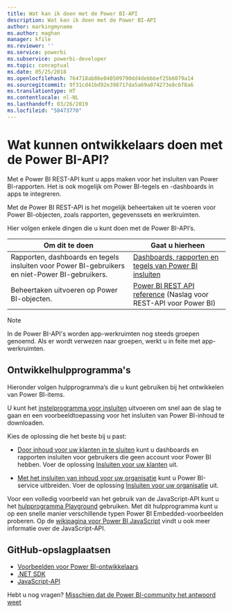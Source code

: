 ```yaml
---
title: Wat kan ik doen met de Power BI-API
description: Wat kan ik doen met de Power BI-API
author: markingmyname
ms.author: maghan
manager: kfile
ms.reviewer: ''
ms.service: powerbi
ms.subservice: powerbi-developer
ms.topic: conceptual
ms.date: 05/25/2018
ms.openlocfilehash: 764718ab86e040509790dd4debbbef25b6079a14
ms.sourcegitcommit: 9f31cd41bd92e398717da5a69a074273e8c6f8a6
ms.translationtype: HT
ms.contentlocale: nl-NL
ms.lasthandoff: 03/26/2019
ms.locfileid: "58473770"
---
```

# <a name="what-can-developers-do-with-the-power-bi-api"></a>Wat kunnen ontwikkelaars doen met de Power BI-API?

Met e Power BI REST-API kunt u apps maken voor het insluiten van Power BI-rapporten. Het is ook mogelijk om Power BI-tegels en -dashboards in apps te integreren.

Met de Power BI REST-API is het mogelijk beheertaken uit te voeren voor Power BI-objecten, zoals rapporten, gegevenssets en werkruimten.

Hier volgen enkele dingen die u kunt doen met de Power BI-API‘s.

| **Om dit te doen** | **Gaat u hierheen** |
| --- | --- |
| Rapporten, dashboards en tegels insluiten voor Power BI-gebruikers en niet-Power BI-gebruikers. |[Dashboards, rapporten en tegels van Power BI insluiten](embedding-content.md) |
| Beheertaken uitvoeren op Power BI-objecten. |[Power BI REST API reference](https://docs.microsoft.com/rest/api/power-bi/) (Naslag voor REST-API voor Power BI) |

> [!NOTE]
> In de Power BI-API's worden app-werkruimten nog steeds groepen genoemd. Als er wordt verwezen naar groepen, werkt u in feite met app-werkruimten.

## <a name="developer-tools"></a>Ontwikkelhulpprogramma's

Hieronder volgen hulpprogramma‘s die u kunt gebruiken bij het ontwikkelen van Power BI-items.

U kunt het [instelprogramma voor insluiten](https://aka.ms/embedsetup) uitvoeren om snel aan de slag te gaan en een voorbeeldtoepassing voor het insluiten van Power BI-inhoud te downloaden.

Kies de oplossing die het beste bij u past:

* [Door inhoud voor uw klanten in te sluiten](embedding.md#embedding-for-your-customers) kunt u dashboards en rapporten insluiten voor gebruikers die geen account voor Power BI hebben. Voer de oplossing [Insluiten voor uw klanten](https://aka.ms/embedsetup/AppOwnsData) uit.

* [Met het insluiten van inhoud voor uw organisatie](embedding.md#embedding-for-your-organization) kunt u Power BI-service uitbreiden. Voer de oplossing [Insluiten voor uw organisatie](https://aka.ms/embedsetup/UserOwnsData) uit.

Voor een volledig voorbeeld van het gebruik van de JavaScript-API kunt u het [hulpprogramma Playground](https://microsoft.github.io/PowerBI-JavaScript/demo) gebruiken. Met dit hulpprogramma kunt u op een snelle manier verschillende typen Power BI Embedded-voorbeelden proberen. Op de [wikipagina voor Power BI JavaScript](https://github.com/Microsoft/powerbi-javascript/wiki) vindt u ook meer informatie over de JavaScript-API.

## <a name="github-repositories"></a>GitHub-opslagplaatsen

* [Voorbeelden voor Power BI-ontwikkelaars](https://github.com/Microsoft/PowerBI-Developer-Samples)
* [.NET SDK](https://github.com/Microsoft/PowerBI-CSharp)
* [JavaScript-API](https://github.com/Microsoft/PowerBI-JavaScript)

Hebt u nog vragen? [Misschien dat de Power BI-community het antwoord weet](http://community.powerbi.com/)
